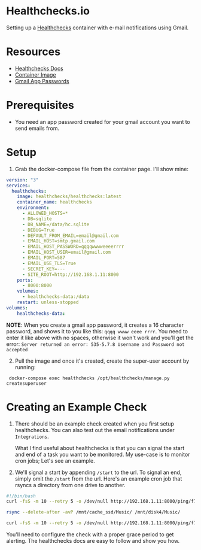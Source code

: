 # Healthchecks.io

Setting up a [Healthchecks](https://healthchecks.io/docs/) container with e-mail notifications using Gmail.

# Resources

- [Healthchecks Docs](https://healthchecks.io/docs/)
- [Container Image](https://hub.docker.com/r/healthchecks/healthchecks)
- [Gmail App Passwords](https://support.google.com/mail/answer/185833?hl=en)

# Prerequisites

- You need an app password created for your gmail account you want to send emails from.

# Setup

1. Grab the docker-compose file from the container page. I'll show mine:

```yaml
version: "3"
services:
  healthchecks:
    image: healthchecks/healthchecks:latest
    container_name: healthchecks
    environment:
      - ALLOWED_HOSTS=*
      - DB=sqlite
      - DB_NAME=/data/hc.sqlite
      - DEBUG=True
      - DEFAULT_FROM_EMAIL=email@gmail.com
      - EMAIL_HOST=smtp.gmail.com
      - EMAIL_HOST_PASSWORD=qqqqwwwweeeerrrr
      - EMAIL_HOST_USER=email@gmail.com
      - EMAIL_PORT=587
      - EMAIL_USE_TLS=True
      - SECRET_KEY=---
      - SITE_ROOT=http://192.168.1.11:8000
    ports:
      - 8000:8000
    volumes:
      - healthchecks-data:/data
    restart: unless-stopped
volumes:
    healthchecks-data:
```
**NOTE**: When you create a gmail app password, it creates a 16 character password, and shows it to you like this: ``qqqq wwww eeee rrrr``. You need to enter it like above with no spaces, otherwise it won't work and you'll get the error: ``Server returned an error: 535-5.7.8 Username and Password not accepted``

2. Pull the image and once it's created, create the super-user account by running: 

`` docker-compose exec healthchecks /opt/healthchecks/manage.py createsuperuser``

# Creating an Example Check

1. There should be an example check created when you first setup healthchecks. You can also test out the email notifications under ``Integrations``.


    What I find useful about healthchecks is that you can signal the start and end of a task you want to be monitored. My use-case is to monitor cron jobs; Let's see an example.

2. We'll signal a start by appending ``/start`` to the url. To signal an end, simply omit the ``/start`` from the url. Here's an example cron job that rsyncs a directory from one drive to another.

```bash
#!/bin/bash
curl -fsS -m 10 --retry 5 -o /dev/null http://192.168.1.11:8000/ping/f77a6fc5-ca6c-49fe-bfcd-9e5f2da335dd/start

rsync --delete-after -avP /mnt/cache_ssd/Music/ /mnt/disk4/Music/

curl -fsS -m 10 --retry 5 -o /dev/null http://192.168.1.11:8000/ping/f77a6fc5-ca6c-49fe-bfcd-9e5f2da335dd
```

You'll need to configure the check with a proper grace period to get alerting. The healthchecks docs are easy to follow and show you how.